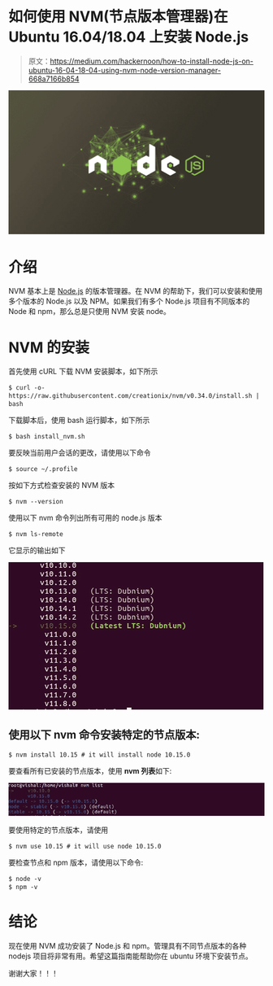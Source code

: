# 如何使用 NVM(节点版本管理器)在 Ubuntu 16.04/18.04 上安装 Node.js

> 原文：<https://medium.com/hackernoon/how-to-install-node-js-on-ubuntu-16-04-18-04-using-nvm-node-version-manager-668a7166b854>

![](img/ad3e24f5dea96783f8bdc89dfb30b1a3.png)

# 介绍

NVM 基本上是 [Node.js](https://nodejs.org/en/about/) 的版本管理器。在 NVM 的帮助下，我们可以安装和使用多个版本的 Node.js 以及 NPM。如果我们有多个 Node.js 项目有不同版本的 Node 和 npm，那么总是只使用 NVM 安装 node。

# NVM 的安装

首先使用 cURL 下载 NVM 安装脚本，如下所示

```
$ curl -o- https://raw.githubusercontent.com/creationix/nvm/v0.34.0/install.sh | bash
```

下载脚本后，使用 bash 运行脚本，如下所示

```
$ bash install_nvm.sh
```

要反映当前用户会话的更改，请使用以下命令

```
$ source ~/.profile
```

按如下方式检查安装的 NVM 版本

```
$ nvm --version
```

使用以下 nvm 命令列出所有可用的 node.js 版本

```
$ nvm ls-remote
```

它显示的输出如下

![](img/39f59b94d963ebc83d58590e7a78efa0.png)

## 使用以下 nvm 命令安装特定的节点版本:

```
$ nvm install 10.15 # it will install node 10.15.0
```

要查看所有已安装的节点版本，使用 **nvm 列表**如下:

![](img/e11648049b375185ad6c50dc3354138a.png)

要使用特定的节点版本，请使用

```
$ nvm use 10.15 # it will use node 10.15.0
```

要检查节点和 npm 版本，请使用以下命令:

```
$ node -v
$ npm -v
```

# **结论**

现在使用 NVM 成功安装了 Node.js 和 npm。管理具有不同节点版本的各种 nodejs 项目将非常有用。希望这篇指南能帮助你在 ubuntu 环境下安装节点。

谢谢大家！！！